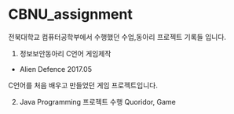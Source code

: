 # CBNU_assignment

전북대학교 컴퓨터공학부에서 수행했던 수업,동아리 프로젝트 기록들 입니다.

1. 정보보안동아리 C언어 게임제작 
* Alien Defence  2017.05
      
C언어를 처음 배우고 만들었던 게임 프로젝트입니다.

2. Java Programming 프로젝트 수행
    Quoridor, Game
    
